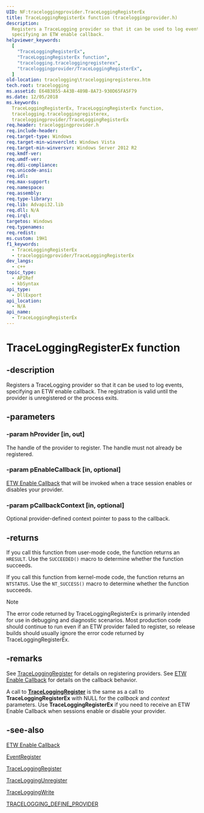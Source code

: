 ```yaml
---
UID: NF:traceloggingprovider.TraceLoggingRegisterEx
title: TraceLoggingRegisterEx function (traceloggingprovider.h)
description:
  Registers a TraceLogging provider so that it can be used to log events,
  specifying an ETW enable callback.
helpviewer_keywords:
  [
    "TraceLoggingRegisterEx",
    "TraceLoggingRegisterEx function",
    "tracelogging.traceloggingregisterex",
    "traceloggingprovider/TraceLoggingRegisterEx",
  ]
old-location: tracelogging\traceloggingregisterex.htm
tech.root: tracelogging
ms.assetid: E64B3855-A43B-489B-8A73-930D65FA5F79
ms.date: 12/05/2018
ms.keywords:
  TraceLoggingRegisterEx, TraceLoggingRegisterEx function,
  tracelogging.traceloggingregisterex,
  traceloggingprovider/TraceLoggingRegisterEx
req.header: traceloggingprovider.h
req.include-header:
req.target-type: Windows
req.target-min-winverclnt: Windows Vista
req.target-min-winversvr: Windows Server 2012 R2
req.kmdf-ver:
req.umdf-ver:
req.ddi-compliance:
req.unicode-ansi:
req.idl:
req.max-support:
req.namespace:
req.assembly:
req.type-library:
req.lib: Advapi32.lib
req.dll: N/A
req.irql:
targetos: Windows
req.typenames:
req.redist:
ms.custom: 19H1
f1_keywords:
  - TraceLoggingRegisterEx
  - traceloggingprovider/TraceLoggingRegisterEx
dev_langs:
  - c++
topic_type:
  - APIRef
  - kbSyntax
api_type:
  - DllExport
api_location:
  - N/A
api_name:
  - TraceLoggingRegisterEx
---
```


# TraceLoggingRegisterEx function

## -description

Registers a TraceLogging provider so that it can be used to log events,
specifying an ETW enable callback. The registration is valid until the provider
is unregistered or the process exits.

## -parameters

### -param hProvider [in, out]

The handle of the provider to register. The handle must not already be
registered.

### -param pEnableCallback [in, optional]

[ETW Enable Callback](../evntprov/nc-evntprov-penablecallback.md) that will be
invoked when a trace session enables or disables your provider.

### -param pCallbackContext [in, optional]

Optional provider-defined context pointer to pass to the callback.

## -returns

If you call this function from user-mode code, the function returns an
`HRESULT`. Use the `SUCCEEDED()` macro to determine whether the function
succeeds.

If you call this function from kernel-mode code, the function returns an
`NTSTATUS`. Use the `NT_SUCCESS()` macro to determine whether the function
succeeds.

> [!Note]
> The error code returned by TraceLoggingRegisterEx is primarily
> intended for use in debugging and diagnostic scenarios. Most production code
> should continue to run even if an ETW provider failed to register, so release
> builds should usually ignore the error code returned by
> TraceLoggingRegisterEx.

## -remarks

See [TraceLoggingRegister](./nf-traceloggingprovider-traceloggingregister.md)
for details on registering providers. See
[ETW Enable Callback](../evntprov/nc-evntprov-penablecallback.md) for details on
the callback behavior.

A call to
[**TraceLoggingRegister**](./nf-traceloggingprovider-traceloggingregister.md) is
the same as a call to **TraceLoggingRegisterEx** with NULL for the _callback_
and _context_ parameters. Use **TraceLoggingRegisterEx** if you need to receive
an ETW Enable Callback when sessions enable or disable your provider.

## -see-also

[ETW Enable Callback](../evntprov/nc-evntprov-penablecallback.md)

[EventRegister](../evntprov/nf-evntprov-eventregister.md)

[TraceLoggingRegister](./nf-traceloggingprovider-traceloggingregister.md)

[TraceLoggingUnregister](./nf-traceloggingprovider-traceloggingunregister.md)

[TraceLoggingWrite](./nf-traceloggingprovider-traceloggingwrite.md)

[TRACELOGGING_DEFINE_PROVIDER](./nf-traceloggingprovider-tracelogging_define_provider.md)
